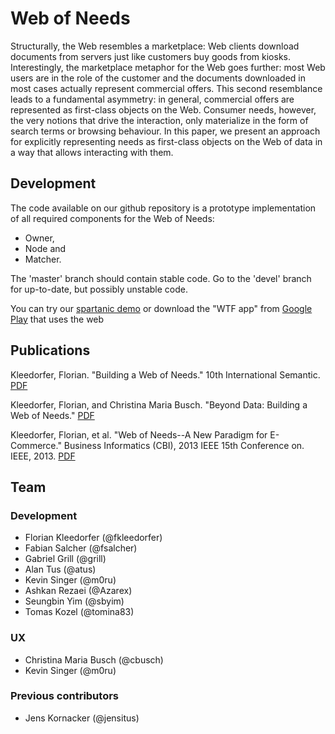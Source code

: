 # Web of Needs
Structurally, the Web resembles a marketplace: Web clients download documents from servers just like customers buy goods from kiosks. Interestingly, the marketplace metaphor for the Web goes further: most Web users are in the role of the customer and the documents downloaded in most cases actually represent commercial offers. This second resemblance leads to a fundamental asymmetry: in general, commercial offers are represented as first-class objects on the Web. Consumer needs, however, the very notions that drive the interaction, only materialize in the form of search terms or browsing behaviour. In this paper, we present an approach for explicitly representing needs as first-class objects on the Web of data in a way that allows interacting with them.

## Development
The code available on our github repository is a prototype implementation of all required components for the Web of Needs:
* Owner,
* Node and
* Matcher.

The 'master' branch should contain stable code. Go to the 'devel' branch for up-to-date, but possibly unstable code.

You can try our [spartanic demo](http://ec2-176-34-213-201.eu-west-1.compute.amazonaws.com:8080/owner/) or download the "WTF app" from [Google Play](https://play.google.com/store/apps/details?id=net.desideratum) that uses the web 

## Publications
Kleedorfer, Florian. "Building a Web of Needs." 10th International Semantic.
[PDF](https://files.ifi.uzh.ch/ddis/iswc_archive/iswc/ab/2011pre/iswc2011.semanticweb.org/fileadmin/iswc/Papers/outrageous/iswc2011outrageousid_submission_1.pdf)

Kleedorfer, Florian, and Christina Maria Busch. "Beyond Data: Building a Web of Needs."
[PDF](http://events.linkeddata.org/ldow2013/papers/ldow2013-paper-13.pdf)

Kleedorfer, Florian, et al. "Web of Needs--A New Paradigm for E-Commerce." Business Informatics (CBI), 2013 IEEE 15th Conference on. IEEE, 2013.
[PDF](http://ieeexplore.ieee.org/iel7/6642227/6642838/06642843.pdf?arnumber=6642843)

## Team
### Development
* Florian Kleedorfer (@fkleedorfer)
* Fabian Salcher (@fsalcher)
* Gabriel Grill (@grill)
* Alan Tus (@atus)
* Kevin Singer (@m0ru)
* Ashkan Rezaei (@Azarex)
* Seungbin Yim (@sbyim)
* Tomas Kozel (@tomina83)

### UX
* Christina Maria Busch (@cbusch)
* Kevin Singer (@m0ru)

### Previous contributors
* Jens Kornacker  (@jensitus)